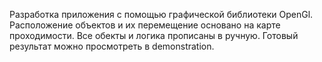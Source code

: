 Разработка приложения с помощью графической библиотеки OpenGl.
Расположение объектов и их перемещение основано на карте проходимости.
Все обекты и логика прописаны в ручную.
Готовый результат можно просмотреть в demonstration.
